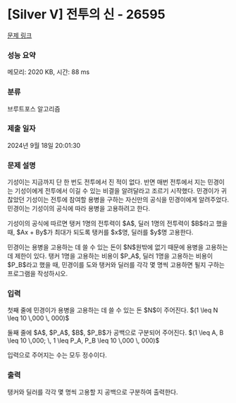 # [Silver V] 전투의 신 - 26595 

[문제 링크](https://www.acmicpc.net/problem/26595) 

### 성능 요약

메모리: 2020 KB, 시간: 88 ms

### 분류

브루트포스 알고리즘

### 제출 일자

2024년 9월 18일 20:01:30

### 문제 설명

<p>기성이는 지금까지 단 한 번도 전투에서 진 적이 없다. 반면 매번 전투에서 지는 민경이는 기성이에게 전투에서 이길 수 있는 비결을 알려달라고 조르기 시작했다. 민경이가 귀찮았던 기성이는 전투에 참여할 용병을 구하는 자신만의 공식을 민경이에게 알려주었다. 민경이는 기성이의 공식에 따라 용병을 고용하려고 한다.</p>

<p>기성이의 공식에 따르면 탱커 1명의 전투력이 $A$, 딜러 1명의 전투력이 $B$라고 했을 때, $Ax + By$가 최대가 되도록 탱커를 $x$명, 딜러를 $y$명 고용한다.</p>

<p>민경이는 용병을 고용하는 데 쓸 수 있는 돈이 $N$원밖에 없기 때문에 용병을 고용하는데 제한이 있다. 탱커 1명을 고용하는 비용이 $P_A$, 딜러 1명을 고용하는 비용이 $P_B$라고 했을 때, 민경이를 도와 탱커와 딜러를 각각 몇 명씩 고용하면 될지 구하는 프로그램을 작성하시오.</p>

### 입력 

 <p>첫째 줄에 민경이가 용병을 고용하는 데 쓸 수 있는 돈 $N$이 주어진다. $(1 \leq N \leq 10 \,000 \, 000)$</p>

<p>둘째 줄에 $A$, $P_A$, $B$, $P_B$가 공백으로 구분되어 주어진다. $(1 \leq A, B \leq 10 \,000; \, 1 \leq P_A, P_B \leq 10 \,000 \, 000)$ </p>

<p>입력으로 주어지는 수는 모두 정수이다.</p>

### 출력 

 <p>탱커와 딜러를 각각 몇 명씩 고용할 지 공백으로 구분하여 출력한다.</p>

